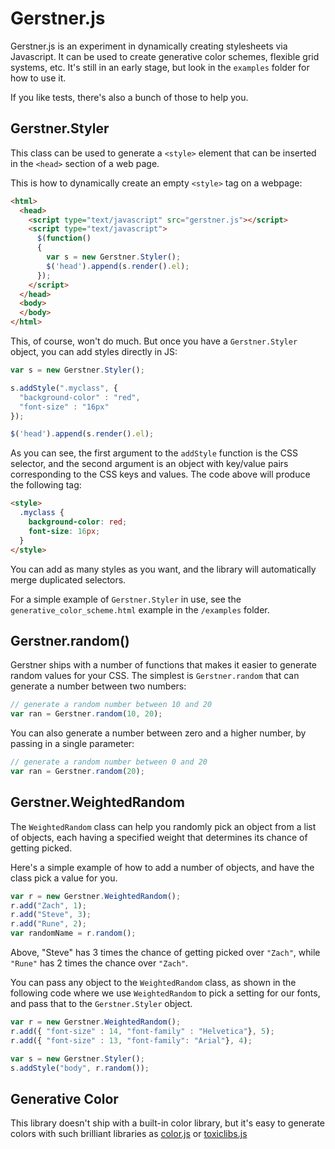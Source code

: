 Gerstner.js
======================

Gerstner.js is an experiment in dynamically creating stylesheets via Javascript. It can be used to create generative color schemes, flexible grid systems, etc. It's still in an early stage, but look in the `examples` folder for how to use it.

If you like tests, there's also a bunch of those to help you.


Gerstner.Styler
---------------

This class can be used to generate a `<style>` element that can be inserted in the `<head>` section of a web page.

This is how to dynamically create an empty `<style>` tag on a webpage:

```html
<html>
  <head>
    <script type="text/javascript" src="gerstner.js"></script>
    <script type="text/javascript">
      $(function() 
      {
        var s = new Gerstner.Styler();
        $('head').append(s.render().el);
      });
    </script>
  </head>
  <body>
  </body>
</html>
```

This, of course, won't do much. But once you have a `Gerstner.Styler` object, you can add styles directly in JS:

```javascript
var s = new Gerstner.Styler();

s.addStyle(".myclass", {
  "background-color" : "red",
  "font-size" : "16px"
});  

$('head').append(s.render().el);
```

As you can see, the first argument to the `addStyle` function is the CSS selector, and the second argument is an object with key/value pairs corresponding to the CSS keys and values. The code above will produce the following tag:

```html
<style>
  .myclass {
    background-color: red;
    font-size: 16px;
  }
</style>
```

You can add as many styles as you want, and the library will automatically merge duplicated selectors.

For a simple example of `Gerstner.Styler` in use, see the `generative_color_scheme.html` example in the `/examples` folder.


Gerstner.random()
-----------------

Gerstner ships with a number of functions that makes it easier to generate random values for your CSS. The simplest is `Gerstner.random` that can generate a number between two numbers:

```javascript
// generate a random number between 10 and 20
var ran = Gerstner.random(10, 20);
```

You can also generate a number between zero and a higher number, by passing in a single parameter:

```javascript
// generate a random number between 0 and 20
var ran = Gerstner.random(20);
```

Gerstner.WeightedRandom
-----------------------

The `WeightedRandom` class can help you randomly pick an object from a list of objects, each having a specified weight that determines its chance of getting picked.

Here's a simple example of how to add a number of objects, and have the class pick a value for you.

```javascript
var r = new Gerstner.WeightedRandom();
r.add("Zach", 1);
r.add("Steve", 3);
r.add("Rune", 2);
var randomName = r.random();
```

Above, "Steve" has 3 times the chance of getting picked over `"Zach"`, while `"Rune"` has 2 times the chance over `"Zach"`.

You can pass any object to the `WeightedRandom` class, as shown in the following code where we use `WeightedRandom` to pick a setting for our fonts, and pass that to the `Gerstner.Styler` object.

```javascript
var r = new Gerstner.WeightedRandom();
r.add({ "font-size" : 14, "font-family" : "Helvetica"}, 5);
r.add({ "font-size" : 13, "font-family": "Arial"}, 4);

var s = new Gerstner.Styler();
s.addStyle("body", r.random());
```

Generative Color
----------------

This library doesn't ship with a built-in color library, but it's easy to generate colors with such brilliant libraries as [color.js](https://github.com/brehaut/color-js) or [toxiclibs.js](http://haptic-data.com/toxiclibsjs/)
